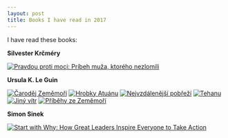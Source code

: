 ```yaml
---
layout: post
title: Books I have read in 2017
---
```


I have read these books:

**Silvester Krčméry**

[![Pravdou proti moci: Príbeh muža, ktorého nezlomili](http://i.imgur.com/xc4HG6z.png)](https://www.goodreads.com/book/show/25963193-pravdou-proti-moci-pr-beh-mu-a-ktor-ho-nezlomili)

**Ursula K. Le Guin**

[![Čaroděj Zeměmoří](http://www.legie.info/images/kniha-small/9/92-10621.jpg)](http://www.legie.info/kniha/92-ursula-k-le-guin-carodej-zememori)
[![Hrobky Atuánu](http://www.legie.info/images/kniha-small/1/1095-502.jpg)](http://www.legie.info/kniha/1095-atuanske-hrobky)
[![Nejvzdálenější pobřeží](http://www.legie.info/images/kniha-small/4/492-5872.jpg)](http://www.legie.info/kniha/492-nejvzdalenejsi-pobrezi)
[![Tehanu](http://www.legie.info/images/kniha-small/7/727-8826.jpg)](http://www.legie.info/kniha/727-tehanu)
[![Jiný vítr](http://www.legie.info/images/kniha-small/2/2954-3083.jpg)](http://www.legie.info/kniha/2954-jiny-vitr)
[![Příběhy ze Zeměmoří](http://www.legie.info/images/kniha-small/1/1096-836.jpg)](http://www.legie.info/kniha/1096-pribehy-ze-zememori)

**Simon Sinek**

[![Start with Why: How Great Leaders Inspire Everyone to Take Action](http://i.imgur.com/DceWKWL.png)](https://www.goodreads.com/book/show/7108725-start-with-why)
